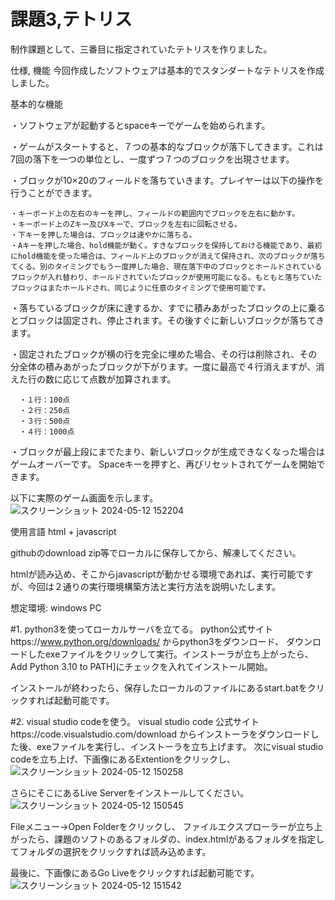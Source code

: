 # 課題3,テトリス

制作課題として、三番目に指定されていたテトリスを作りました。

仕様, 機能
今回作成したソフトウェアは基本的でスタンダートなテトリスを作成しました。

基本的な機能

・ソフトウェアが起動するとspaceキーでゲームを始められます。

・ゲームがスタートすると、７つの基本的なブロックが落下してきます。これは7回の落下を一つの単位とし、一度ずつ７つのブロックを出現させます。

・ブロックが10×20のフィールドを落ちていきます。プレイヤーは以下の操作を行うことができます。

    ・キーボード上の左右のキーを押し、フィールドの範囲内でブロックを左右に動かす。
    ・キーボード上のZキー及びXキーで、ブロックを左右に回転させる。
    ・下キーを押した場合は、ブロックは速やかに落ちる。
    ・Aキーを押した場合、hold機能が動く。すきなブロックを保持しておける機能であり、最初にhold機能を使った場合は、フィールド上のブロックが消えて保持され、次のブロックが落ちてくる。別のタイミングでもう一度押した場合、現在落下中のブロックとホールドされているブロックが入れ替わり、ホールドされていたブロックが使用可能になる。もともと落ちていたブロックはまたホールドされ、同じように任意のタイミングで使用可能です。
    
  ・落ちているブロックが床に達するか、すでに積みあがったブロックの上に乗るとブロックは固定され、停止されます。その後すぐに新しいブロックが落ちてきます。
  
  ・固定されたブロックが横の行を完全に埋めた場合、その行は削除され、その分全体の積みあがったブロックが下がります。一度に最高で４行消えますが、消えた行の数に応じて点数が加算されます。
  
      ・１行：100点
      ・２行：250点
      ・３行：500点
      ・４行：1000点 
  
  ・ブロックが最上段にまでたまり、新しいブロックが生成できなくなった場合はゲームオーバーです。
  Spaceキーを押すと、再びリセットされてゲームを開始できます。

  以下に実際のゲーム画面を示します。
  ![スクリーンショット 2024-05-12 152204](https://github.com/sakabe005/Alpha-Project-subject-3-tetris-/assets/129036586/8682b9c6-0105-42d4-af7d-b1c1c596f2df)




使用言語
html + javascript

githubのdownload zip等でローカルに保存してから、解凍してください。

htmlが読み込め、そこからjavascriptが動かせる環境であれば、実行可能ですが、今回は２通りの実行環境構築方法と実行方法を説明いたします。

想定環境: windows PC

#1. python3を使ってローカルサーバを立てる。
python公式サイトhttps://www.python.org/downloads/
からpython3をダウンロード、
ダウンロードしたexeファイルをクリックして実行。インストーラが立ち上がったら、Add Python 3.10 to PATH]にチェックを入れてインストール開始。

インストールが終わったら、保存したローカルのファイルにあるstart.batをクリックすれば起動可能です。

#2. visual studio codeを使う。
visual studio code 公式サイトhttps://code.visualstudio.com/download
からインストーラをダウンロードした後、exeファイルを実行し、インストーラを立ち上げます。
次にvisual studio codeを立ち上げ、下画像にあるExtentionをクリックし、
![スクリーンショット 2024-05-12 150258](https://github.com/sakabe005/Alpha-Project-subject-3-tetris-/assets/129036586/6bfa58e8-acd9-4594-be9a-349a66ed7186)

さらにそこにあるLive Serverをインストールしてください。
![スクリーンショット 2024-05-12 150545](https://github.com/sakabe005/Alpha-Project-subject-3-tetris-/assets/129036586/35093750-60c4-4e98-b7eb-ec818fb0d234)

Fileメニュー→Open Folderをクリックし、
ファイルエクスプローラーが立ち上がったら、課題のソフトのあるフォルダの、index.htmlがあるフォルダを指定してフォルダの選択をクリックすれば読み込めます。

最後に、下画像にあるGo Liveをクリックすれば起動可能です。
![スクリーンショット 2024-05-12 151542](https://github.com/sakabe005/Alpha-Project-subject-3-tetris-/assets/129036586/7be4b7fa-4808-42f0-9e95-5520d0e0292e)







